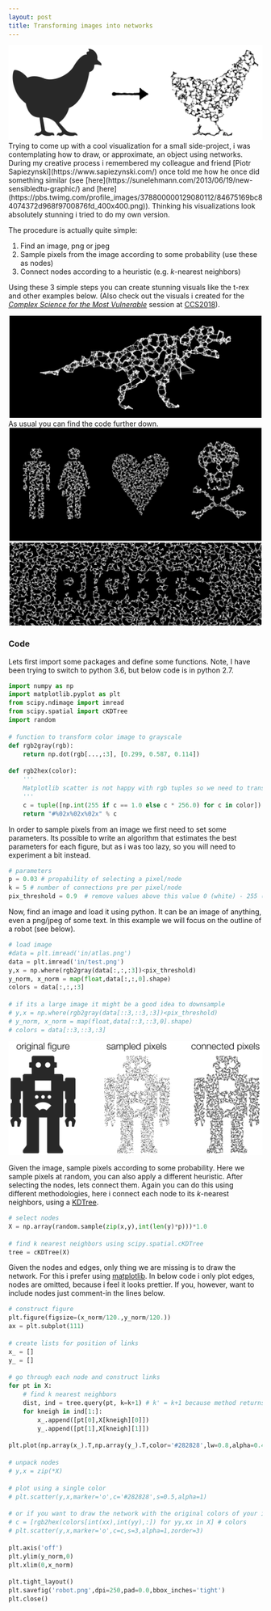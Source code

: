 ```yaml
---
layout: post
title: Transforming images into networks
---
```

<img src="/images/2018/chicken_transformation.png" class="fit image">
Trying to come up with a cool visualization for a small side-project, i was contemplating how to draw, or approximate, an object using networks.
During my creative process i remembered my colleague and friend [Piotr Sapiezynski](https://www.sapiezynski.com/) once told me how he once did something similar (see [here](https://sunelehmann.com/2013/06/19/new-sensibledtu-graphic/) and [here](https://pbs.twimg.com/profile_images/378800000129080112/84675169bc84074372d968f9700876fd_400x400.png)).
Thinking his visualizations look absolutely stunning i tried to do my own version.

The procedure is actually quite simple:
1. Find an image, png or jpeg
2. Sample pixels from the image according to some probability (use these as nodes)
3. Connect nodes according to a heuristic (e.g. *k*-nearest neighbors) 

Using these 3 simple steps you can create stunning visuals like the t-rex and other examples below.
(Also check out the visuals i created for the [*Complex Science for the Most Vulnerable*](https://cs4v18.weebly.com/) session at [CCS2018](http://ccs2018.web.auth.gr/)).

<center><img src="/images/2018/trex.png" class="fit image" style="width:500px"></center>
As usual you can find the code further down.
<center><img src="/images/2018/random_stuff.png" class="fit image" style="width:500px"></center>

### Code
Lets first import some packages and define some functions.
Note, I have been trying to switch to python 3.6, but below code is in python 2.7.

```python
import numpy as np
import matplotlib.pyplot as plt
from scipy.ndimage import imread
from scipy.spatial import cKDTree
import random

# function to transform color image to grayscale
def rgb2gray(rgb):
    return np.dot(rgb[...,:3], [0.299, 0.587, 0.114])

def rgb2hex(color):
    '''
    Matplotlib scatter is not happy with rgb tuples so we need to transform them to hex
    '''
    c = tuple([np.int(255 if c == 1.0 else c * 256.0) for c in color])
    return "#%02x%02x%02x" % c
```

In order to sample pixels from an image we first need to set some parameters.
Its possible to write an algorithm that estimates the best parameters for each figure, but as i was too lazy, so you will need to experiment a bit instead.

```python
# parameters
p = 0.03 # propability of selecting a pixel/node
k = 5 # number of connections pre per pixel/node
pix_threshold = 0.9  # remove values above this value 0 (white) - 255 (black) OR 0 (black) - 1 (white)
```

Now, find an image and load it using python. It can be an image of anything, even a png/jpeg of some text.
In this example we will focus on the outline of a robot (see below).

```python
# load image
#data = plt.imread('in/atlas.png')
data = plt.imread('in/test.png')
y,x = np.where(rgb2gray(data[:,:,:3])<pix_threshold)
y_norm, x_norm = map(float,data[:,:,0].shape)
colors = data[:,:,:3]

# if its a large image it might be a good idea to downsample
# y,x = np.where(rgb2gray(data[::3,::3,:3])<pix_threshold)
# y_norm, x_norm = map(float,data[::3,::3,0].shape)
# colors = data[::3,::3,:3]
```

<center><img src="/images/2018/robot.png" class="fit image" style="width:700px"></center>

Given the image, sample pixels according to some probability. Here we sample pixels at random, you can also apply a different heuristic.
After selecting the nodes, lets connect them. Again you can do this using different methodologies, here i connect each node to its _k_-nearest neighbors, using a [KDTree](https://en.wikipedia.org/wiki/K-d_tree).


```python
# select nodes
X = np.array(random.sample(zip(x,y),int(len(y)*p)))*1.0

# find k nearest neighbors using scipy.spatial.cKDTree
tree = cKDTree(X)
```

Given the nodes and edges, only thing we are missing is to draw the network.
For this i prefer using [matplotlib](https://matplotlib.org/).
In below code i only plot edges, nodes are omitted, because i feel it looks prettier. 
If you, however, want to include nodes just comment-in the lines below.

```python
# construct figure
plt.figure(figsize=(x_norm/120.,y_norm/120.))
ax = plt.subplot(111)

# create lists for position of links
x_ = []
y_ = []

# go through each node and construct links 
for pt in X:
    # find k nearest neighbors
    dist, ind = tree.query(pt, k=k+1) # k' = k+1 because method returns points itself 
    for kneigh in ind[1:]:
        x_.append([pt[0],X[kneigh][0]])
        y_.append([pt[1],X[kneigh][1]])
        
plt.plot(np.array(x_).T,np.array(y_).T,color='#282828',lw=0.8,alpha=0.4,zorder=2) 

# unpack nodes
# y,x = zip(*X)

# plot using a single color
# plt.scatter(y,x,marker='o',c='#282828',s=0.5,alpha=1)

# or if you want to draw the network with the original colors of your image
# c = [rgb2hex(colors[int(xx),int(yy),:]) for yy,xx in X] # colors
# plt.scatter(y,x,marker='o',c=c,s=3,alpha=1,zorder=3)

plt.axis('off')
plt.ylim(y_norm,0)
plt.xlim(0,x_norm)

plt.tight_layout()
plt.savefig('robot.png',dpi=250,pad=0.0,bbox_inches='tight')
plt.close()
```


